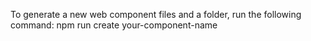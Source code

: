 To generate a new web component files and a folder, run the following command:
npm run create your-component-name

